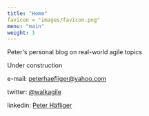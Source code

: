```yaml
---
title: "Home"
favicon = "images/favicon.png"
menu: "main"
weight: 1
---
```


Peter's personal blog on real-world agile topics

Under construction

e-mail: [peterhaefliger@yahoo.com](mailto:peterhaefliger@yahoo.com)

twitter: [@walkagile]([https://www.linkedin.com/in/peter-h%C3%A4fliger-89b107103/](https://www.linkedin.com/in/peter-h%C3%A4fliger-89b107103/))

linkedin: [Peter Häfliger](https://www.linkedin.com/in/peter-h%C3%A4fliger-89b107103/)
